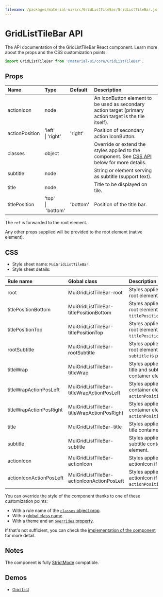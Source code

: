 ```yaml
---
filename: /packages/material-ui/src/GridListTileBar/GridListTileBar.js
---
```


<!--- This documentation is automatically generated, do not try to edit it. -->

# GridListTileBar API

<p class="description">The API documentation of the GridListTileBar React component. Learn more about the props and the CSS customization points.</p>

```js
import GridListTileBar from '@material-ui/core/GridListTileBar';
```



## Props

| Name | Type | Default | Description |
|:-----|:-----|:--------|:------------|
| <span class="prop-name">actionIcon</span> | <span class="prop-type">node</span> |  | An IconButton element to be used as secondary action target (primary action target is the tile itself). |
| <span class="prop-name">actionPosition</span> | <span class="prop-type">'left'<br>&#124;&nbsp;'right'</span> | <span class="prop-default">'right'</span> | Position of secondary action IconButton. |
| <span class="prop-name">classes</span> | <span class="prop-type">object</span> |  | Override or extend the styles applied to the component. See [CSS API](#css) below for more details. |
| <span class="prop-name">subtitle</span> | <span class="prop-type">node</span> |  | String or element serving as subtitle (support text). |
| <span class="prop-name">title</span> | <span class="prop-type">node</span> |  | Title to be displayed on tile. |
| <span class="prop-name">titlePosition</span> | <span class="prop-type">'top'<br>&#124;&nbsp;'bottom'</span> | <span class="prop-default">'bottom'</span> | Position of the title bar. |

The `ref` is forwarded to the root element.

Any other props supplied will be provided to the root element (native element).

## CSS

- Style sheet name: `MuiGridListTileBar`.
- Style sheet details:

| Rule name | Global class | Description |
|:-----|:-------------|:------------|
| <span class="prop-name">root</span> | <span class="prop-name">MuiGridListTileBar-root</span> | Styles applied to the root element.
| <span class="prop-name">titlePositionBottom</span> | <span class="prop-name">MuiGridListTileBar-titlePositionBottom</span> | Styles applied to the root element if `titlePosition="bottom"`.
| <span class="prop-name">titlePositionTop</span> | <span class="prop-name">MuiGridListTileBar-titlePositionTop</span> | Styles applied to the root element if `titlePosition="top"`.
| <span class="prop-name">rootSubtitle</span> | <span class="prop-name">MuiGridListTileBar-rootSubtitle</span> | Styles applied to the root element if a `subtitle` is provided.
| <span class="prop-name">titleWrap</span> | <span class="prop-name">MuiGridListTileBar-titleWrap</span> | Styles applied to the title and subtitle container element.
| <span class="prop-name">titleWrapActionPosLeft</span> | <span class="prop-name">MuiGridListTileBar-titleWrapActionPosLeft</span> | Styles applied to the container element if `actionPosition="left"`.
| <span class="prop-name">titleWrapActionPosRight</span> | <span class="prop-name">MuiGridListTileBar-titleWrapActionPosRight</span> | Styles applied to the container element if `actionPosition="right"`.
| <span class="prop-name">title</span> | <span class="prop-name">MuiGridListTileBar-title</span> | Styles applied to the title container element.
| <span class="prop-name">subtitle</span> | <span class="prop-name">MuiGridListTileBar-subtitle</span> | Styles applied to the subtitle container element.
| <span class="prop-name">actionIcon</span> | <span class="prop-name">MuiGridListTileBar-actionIcon</span> | Styles applied to the actionIcon if supplied.
| <span class="prop-name">actionIconActionPosLeft</span> | <span class="prop-name">MuiGridListTileBar-actionIconActionPosLeft</span> | Styles applied to the actionIcon if `actionPosition="left"`.

You can override the style of the component thanks to one of these customization points:

- With a rule name of the [`classes` object prop](/customization/components/#overriding-styles-with-classes).
- With a [global class name](/customization/components/#overriding-styles-with-global-class-names).
- With a theme and an [`overrides` property](/customization/globals/#css).

If that's not sufficient, you can check the [implementation of the component](https://github.com/mui-org/material-ui/blob/master/packages/material-ui/src/GridListTileBar/GridListTileBar.js) for more detail.

## Notes

The component is fully [StrictMode](https://reactjs.org/docs/strict-mode.html) compatible.

## Demos

- [Grid List](/components/grid-list/)


